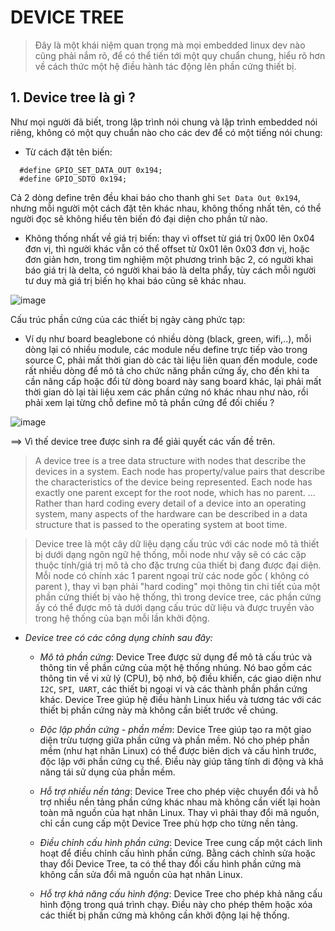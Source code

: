 # DEVICE TREE
> Đây là một khái niệm quan trọng mà mọi embedded linux dev nào cũng phải nắm rõ, để có thể tiến tới một quy chuẩn chung, hiểu rõ hơn về cách thức một hệ điều hành tác động lên phần cứng thiết bị.

## 1. Device tree là gì ?
Như mọi người đã biết, trong lập trình nói chung và lập trình embedded nói riêng, không có một quy chuẩn nào cho các dev để có một tiếng nói chung:
- Từ cách đặt tên biến:
```
  #define GPIO_SET_DATA_OUT 0x194;
  #define GPIO_SDTO 0x194;
```

Cả 2 dòng define trên đều khai báo cho thanh ghi ```Set Data Out 0x194```, nhưng mỗi người một cách đặt tên khác nhau, không thống nhất tên, có thể người đọc sẽ không hiểu tên biến đó đại diện cho phần tử nào.

- Không thống nhất về giá trị biến: thay vì offset từ giá trị 0x00 lên 0x04 đơn vị, thì người khác vẫn có thể offset từ 0x01 lên 0x03 đơn vị, hoặc đơn giản hơn, trong tìm nghiệm một phương trình bậc 2, có người khai báo giá trị là delta, có người khai báo là delta phẩy, tùy cách mỗi người tư duy mà giá trị biến họ khai báo cũng sẽ khác nhau.

![image](https://github.com/4ndykhang99/Hoc_Hanh_Cac_Kieu/assets/78153591/3f96ee47-2456-4b95-aaa5-de18a0d2e68b)
  
Cấu trúc phần cứng của các thiết bị ngày càng phức tạp:
- Ví dụ như board beaglebone có nhiều dòng (black, green, wifi,..), mỗi dòng lại có nhiều module, các module nếu define trực tiếp vào trong source C, phải mất thời gian dò các tài liệu liên quan đến module, code rất nhiều dòng để mô tả cho chức năng phần cứng ấy, cho đến khi ta cần nâng cấp hoặc đổi từ dòng board này sang board khác, lại phải mất thời gian dò lại tài liệu xem các phần cứng nó khác nhau như nào, rồi phải xem lại từng chỗ define mô tả phần cứng để đối chiếu ?

![image](https://github.com/4ndykhang99/Hoc_Hanh_Cac_Kieu/assets/78153591/2ce08fd1-3675-4c4f-b1ba-7412fcd22c3e)


==> Vì thế device tree được sinh ra để giải quyết các vấn đề trên.

> A device tree is a tree data structure with nodes that describe the devices in a system. Each node has property/value pairs that describe the characteristics of the device being represented. Each node has exactly one parent except for the root node, which has no parent. ... Rather than hard coding every detail of a device into an operating system, many aspects of the hardware can be described in a data structure that is passed to the operating system at boot time.

> Device tree là một cây dữ liệu dạng cấu trúc với các node mô tả thiết bị dưới dạng ngôn ngữ hệ thống, mỗi node như vậy sẽ có các cặp thuộc tính/giá trị mô tả cho đặc trưng của thiết bị  đang được đại diện. Mỗi node có chính xác 1 parent ngoại trừ các node gốc ( không có parent ), thay vì bạn phải "hard coding" mọi thông tin chi tiết của một phần cứng thiết bị vào hệ thống, thì trong device tree, các phần cứng ấy có thể được mô tả dưới dạng cấu trúc dữ liệu và được truyền vào trong hệ thống của bạn mỗi lần khởi động.

- *Device tree có các công dụng chính sau đây:*

  - *Mô tả phần cứng*: Device Tree được sử dụng để mô tả cấu trúc và thông tin về phần cứng của một hệ thống nhúng. Nó bao gồm các thông tin về vi xử lý (CPU), bộ nhớ, bộ điều khiển, các giao diện như ```I2C```, ```SPI```,``` UART```, các thiết bị ngoại vi và các thành phần phần cứng khác. Device Tree giúp hệ điều hành Linux hiểu và tương tác với các thiết bị phần cứng này mà không cần biết trước về chúng.

  - *Độc lập phần cứng - phần mềm*: Device Tree giúp tạo ra một giao diện trừu tượng giữa phần cứng và phần mềm. Nó cho phép phần mềm (như hạt nhân Linux) có thể được biên dịch và cấu hình trước, độc lập với phần cứng cụ thể. Điều này giúp tăng tính di động và khả năng tái sử dụng của phần mềm.

  - *Hỗ trợ nhiều nền tảng*: Device Tree cho phép việc chuyển đổi và hỗ trợ nhiều nền tảng phần cứng khác nhau mà không cần viết lại hoàn toàn mã nguồn của hạt nhân Linux. Thay vì phải thay đổi mã nguồn, chỉ cần cung cấp một Device Tree phù hợp cho từng nền tảng.

  - *Điều chỉnh cấu hình phần cứng*: Device Tree cung cấp một cách linh hoạt để điều chỉnh cấu hình phần cứng. Bằng cách chỉnh sửa hoặc thay đổi Device Tree, ta có thể thay đổi cấu hình phần cứng mà không cần sửa đổi mã nguồn của hạt nhân Linux.

  - *Hỗ trợ khả năng cấu hình động*: Device Tree cho phép khả năng cấu hình động trong quá trình chạy. Điều này cho phép thêm hoặc xóa các thiết bị phần cứng mà không cần khởi động lại hệ thống.
